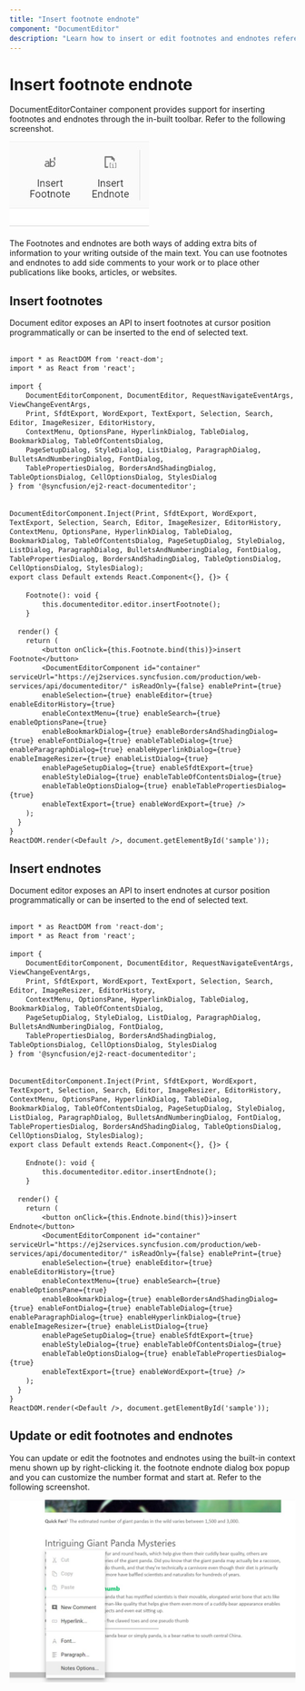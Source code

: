 ```yaml
---
title: "Insert footnote endnote"
component: "DocumentEditor"
description: "Learn how to insert or edit footnotes and endnotes references in JavaScript document editor."
---
```


# Insert footnote endnote

DocumentEditorContainer component provides support for inserting footnotes and endnotes through the in-built toolbar. Refer to the following screenshot.

![Insert footnote endnote](images/note-toolbar.jpg)

The Footnotes and endnotes are both ways of adding extra bits of information to your writing outside of the main text. You can use footnotes and endnotes to add side comments to your work or to place other publications like books, articles, or websites.

## Insert footnotes

Document editor exposes an API to insert footnotes at cursor position programmatically or can be inserted to the end of selected text.

```tsx

import * as ReactDOM from 'react-dom';
import * as React from 'react';

import {
    DocumentEditorComponent, DocumentEditor, RequestNavigateEventArgs, ViewChangeEventArgs,
    Print, SfdtExport, WordExport, TextExport, Selection, Search, Editor, ImageResizer, EditorHistory,
    ContextMenu, OptionsPane, HyperlinkDialog, TableDialog, BookmarkDialog, TableOfContentsDialog,
    PageSetupDialog, StyleDialog, ListDialog, ParagraphDialog, BulletsAndNumberingDialog, FontDialog,
    TablePropertiesDialog, BordersAndShadingDialog, TableOptionsDialog, CellOptionsDialog, StylesDialog
} from '@syncfusion/ej2-react-documenteditor';


DocumentEditorComponent.Inject(Print, SfdtExport, WordExport, TextExport, Selection, Search, Editor, ImageResizer, EditorHistory, ContextMenu, OptionsPane, HyperlinkDialog, TableDialog, BookmarkDialog, TableOfContentsDialog, PageSetupDialog, StyleDialog, ListDialog, ParagraphDialog, BulletsAndNumberingDialog, FontDialog, TablePropertiesDialog, BordersAndShadingDialog, TableOptionsDialog, CellOptionsDialog, StylesDialog);
export class Default extends React.Component<{}, {}> {

    Footnote(): void {
        this.documenteditor.editor.insertFootnote();
    }

  render() {
    return (
        <button onClick={this.Footnote.bind(this)}>insert Footnote</button>
        <DocumentEditorComponent id="container" serviceUrl="https://ej2services.syncfusion.com/production/web-services/api/documenteditor/" isReadOnly={false} enablePrint={true}
        enableSelection={true} enableEditor={true} enableEditorHistory={true}
        enableContextMenu={true} enableSearch={true} enableOptionsPane={true}
        enableBookmarkDialog={true} enableBordersAndShadingDialog={true} enableFontDialog={true} enableTableDialog={true} enableParagraphDialog={true} enableHyperlinkDialog={true} enableImageResizer={true} enableListDialog={true}
        enablePageSetupDialog={true} enableSfdtExport={true}
        enableStyleDialog={true} enableTableOfContentsDialog={true}
        enableTableOptionsDialog={true} enableTablePropertiesDialog={true}
        enableTextExport={true} enableWordExport={true} />
    );
  }
}
ReactDOM.render(<Default />, document.getElementById('sample'));

```

## Insert endnotes

Document editor exposes an API to insert endnotes at cursor position programmatically or can be inserted to the end of selected text.

```tsx

import * as ReactDOM from 'react-dom';
import * as React from 'react';

import {
    DocumentEditorComponent, DocumentEditor, RequestNavigateEventArgs, ViewChangeEventArgs,
    Print, SfdtExport, WordExport, TextExport, Selection, Search, Editor, ImageResizer, EditorHistory,
    ContextMenu, OptionsPane, HyperlinkDialog, TableDialog, BookmarkDialog, TableOfContentsDialog,
    PageSetupDialog, StyleDialog, ListDialog, ParagraphDialog, BulletsAndNumberingDialog, FontDialog,
    TablePropertiesDialog, BordersAndShadingDialog, TableOptionsDialog, CellOptionsDialog, StylesDialog
} from '@syncfusion/ej2-react-documenteditor';


DocumentEditorComponent.Inject(Print, SfdtExport, WordExport, TextExport, Selection, Search, Editor, ImageResizer, EditorHistory, ContextMenu, OptionsPane, HyperlinkDialog, TableDialog, BookmarkDialog, TableOfContentsDialog, PageSetupDialog, StyleDialog, ListDialog, ParagraphDialog, BulletsAndNumberingDialog, FontDialog, TablePropertiesDialog, BordersAndShadingDialog, TableOptionsDialog, CellOptionsDialog, StylesDialog);
export class Default extends React.Component<{}, {}> {

    Endnote(): void {
        this.documenteditor.editor.insertEndnote();
    }

  render() {
    return (
        <button onClick={this.Endnote.bind(this)}>insert Endnote</button>
        <DocumentEditorComponent id="container" serviceUrl="https://ej2services.syncfusion.com/production/web-services/api/documenteditor/" isReadOnly={false} enablePrint={true}
        enableSelection={true} enableEditor={true} enableEditorHistory={true}
        enableContextMenu={true} enableSearch={true} enableOptionsPane={true}
        enableBookmarkDialog={true} enableBordersAndShadingDialog={true} enableFontDialog={true} enableTableDialog={true} enableParagraphDialog={true} enableHyperlinkDialog={true} enableImageResizer={true} enableListDialog={true}
        enablePageSetupDialog={true} enableSfdtExport={true}
        enableStyleDialog={true} enableTableOfContentsDialog={true}
        enableTableOptionsDialog={true} enableTablePropertiesDialog={true}
        enableTextExport={true} enableWordExport={true} />
    );
  }
}
ReactDOM.render(<Default />, document.getElementById('sample'));

```

## Update or edit footnotes and endnotes

You can update or edit the footnotes and endnotes using the built-in context menu shown up by right-clicking it.
the footnote endnote dialog box popup and you can customize the number format and start at. Refer to the following screenshot.

![Update or edit footnotes and endnotes](images/notes-option.jpg)
